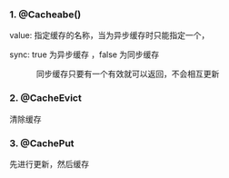 ### 1. @Cacheabe()

value: 指定缓存的名称，当为异步缓存时只能指定一个，

sync: true 为异步缓存 ，false 为同步缓存

            同步缓存只要有一个有效就可以返回，不会相互更新

### 2. @CacheEvict

清除缓存

### 3. @CachePut

先进行更新，然后缓存




